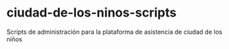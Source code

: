 # ciudad-de-los-ninos-scripts
Scripts de administración para la plataforma de asistencia de ciudad de los niños
